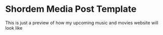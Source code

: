 # Shordem Media Post Template
This is just a preview of how my upcoming music and movies website will look like